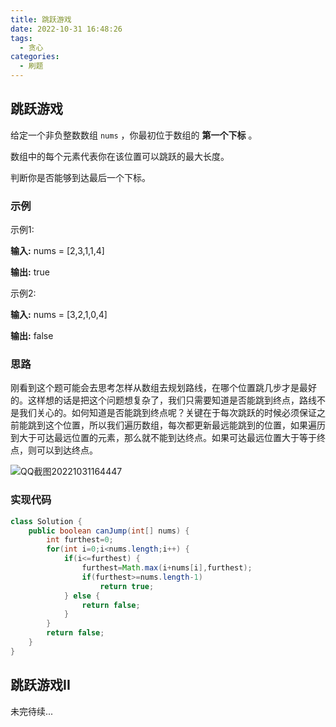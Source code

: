 ```yaml
---
title: 跳跃游戏
date: 2022-10-31 16:48:26
tags:
  - 贪心
categories:
  - 刷题
---
```


## 跳跃游戏

给定一个非负整数数组 `nums` ，你最初位于数组的 **第一个下标** 。

数组中的每个元素代表你在该位置可以跳跃的最大长度。

判断你是否能够到达最后一个下标。

### 示例

示例1: 

**输入:** nums = [2,3,1,1,4]

**输出:** true

示例2: 

**输入:** nums = [3,2,1,0,4]

**输出:** false

### 思路

刚看到这个题可能会去思考怎样从数组去规划路线，在哪个位置跳几步才是最好的。这样想的话是把这个问题想复杂了，我们只需要知道是否能跳到终点，路线不是我们关心的。如何知道是否能跳到终点呢？关键在于每次跳跃的时候必须保证之前能跳到这个位置，所以我们遍历数组，每次都更新最远能跳到的位置，如果遍历到大于可达最远位置的元素，那么就不能到达终点。如果可达最远位置大于等于终点，则可以到达终点。

![QQ截图20221031164447](https://s2.loli.net/2022/10/31/3JY9az1mkdoLArs.png)

### 实现代码

~~~java
class Solution {
    public boolean canJump(int[] nums) {
        int furthest=0;
        for(int i=0;i<nums.length;i++) {
            if(i<=furthest) {
                furthest=Math.max(i+nums[i],furthest);
                if(furthest>=nums.length-1)
                    return true;
            } else {
                return false;
            }
        }
        return false;
    }
}
~~~

## 跳跃游戏II

未完待续...
